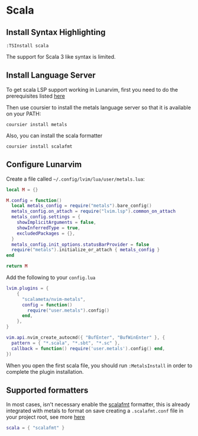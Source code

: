 # Scala

## Install Syntax Highlighting
 
```vim
:TSInstall scala
```
The support for Scala 3 like syntax is limited.

## Install Language Server

To get scala LSP support working in Lunarvim, first you need to do the prerequisites listed [here](https://github.com/scalameta/nvim-metals#prerequisites) 

Then use coursier to install the metals language server so that it is available on your PATH:

`coursier install metals`

Also, you can install the scala formatter

`coursier install scalafmt`

## Configure Lunarvim

Create a file called `~/.config/lvim/lua/user/metals.lua`:

```lua
local M = {}

M.config = function()
  local metals_config = require("metals").bare_config()
  metals_config.on_attach = require("lvim.lsp").common_on_attach
  metals_config.settings = {
    showImplicitArguments = false,
    showInferredType = true,
    excludedPackages = {},
  }
  metals_config.init_options.statusBarProvider = false
  require("metals").initialize_or_attach { metals_config }
end

return M
```

Add the following to your `config.lua`

```lua
lvim.plugins = {
    {
      "scalameta/nvim-metals",
      config = function()
        require("user.metals").config()
      end,
    },
}

vim.api.nvim_create_autocmd({ "BufEnter", "BufWinEnter" }, {
  pattern = { "*.scala", "*.sbt", "*.sc" },
  callback = function() require('user.metals').config() end,
})
```
When you open the first scala file, you should run `:MetalsInstall` in order to complete the plugin installation.

## Supported formatters

In most cases, isn't necessary enable the [scalafmt](https://scalameta.org/scalafmt/) formatter, this is already integrated with metals to format on save creating a `.scalafmt.conf` file in your project root, see more [here](https://scalameta.org/scalafmt/docs/configuration.html)

```lua
scala = { "scalafmt" }
```
